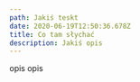 ```yaml
---
path: Jakiś teskt
date: 2020-06-19T12:50:36.678Z
title: Co tam słychać
description: Jakiś opis
---
```

opis opis